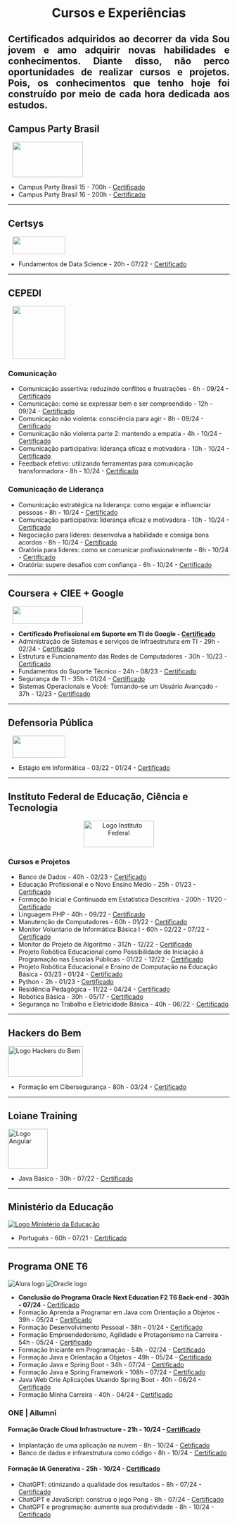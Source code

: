 <h1 align="center"> Cursos e Experiências </h1>

<h2 align="justify" >Certificados adquiridos ao decorrer da vida
 Sou jovem e amo adquirir novas habilidades e conhecimentos. Diante disso, não perco oportunidades de realizar cursos e projetos. Pois, os conhecimentos que tenho hoje foi construído por meio de cada hora dedicada aos estudos. </h2>


## Campus Party Brasil
        
<a href="https://brasil.campus-party.org/">
    <img src="https://brasil.campus-party.org/wp-content/uploads/2021/11/LOGO_CPBRASIL-GOUVEA_BRANCO_RGB.png" height="80" width="160" style="margin-left: 10px">
</a>   

- Campus Party Brasil 15 - 700h - [Certificado](https://github.com/alan-nunes/Certificados/blob/main/Certificado%20Campus%20Party.pdf)
- Campus Party Brasil 16 - 200h - [Certificado](https://github.com/alan-nunes/Certificados/blob/main/Certificado%20Campus%20Party%2016.pdf)

 
--- 


## Certsys

<a href="https://www.certsys.com.br/">
      <img src="https://static.wixstatic.com/media/cc5610_bd00077ed9314b59b8600729e9027de6~mv2.png/v1/fill/w_129,h_38,al_c,q_85,usm_0.66_1.00_0.01,enc_auto/logo-horizontal-sem-fundo-1000x2000px_ed.png" height="40" width="120" style="margin-left: 10px">
</a>    

- Fundamentos de Data Science - 20h - 07/22 - [Certificado](https://github.com/alan-nunes/Certificados/blob/main/Certificado%20Fundamentos%20de%20Data%20Science.pdf)

---

## CEPEDI

<a href="https://cepedi.org.br/">
  <img src="https://residenciatic18.cepedi.org.br/_next/static/media/cepedi.c74e81f1.png" heigth="40" width="120" style="margin-left:10px">
</a>

### Comunicação
- Comunicação assertiva: reduzindo conflitos e frustrações - 6h - 09/24 - [Certificado](https://github.com/alan-nunes/Certificados/blob/main/Certificado%20Comunica%C3%A7%C3%A3o%20assertiva%20reduzindo%20conflitos%20e%20frustra%C3%A7%C3%B5es.pdf)
- Comunicação: como se expressar bem e ser compreendido - 12h - 09/24 - [Certificado](https://github.com/alan-nunes/Certificados/blob/main/Certificado%20Comunica%C3%A7%C3%A3o%20como%20se%20expressar%20bem%20e%20ser%20compreendido.pdf)
- Comunicação não violenta: consciência para agir - 8h - 09/24 - [Certificado](https://github.com/alan-nunes/Certificados/blob/main/Certificado%20Comunica%C3%A7%C3%A3o%20n%C3%A3o%20violenta%20consci%C3%AAncia%20para%20agir.pdf)
- Comunicação não violenta parte 2: mantendo a empatia - 4h - 10/24 - [Certificado](https://github.com/alan-nunes/Certificados/blob/main/Certificado%20Comunica%C3%A7%C3%A3o%20n%C3%A3o%20violenta%20parte%202%20mantendo%20a%20empatia.pdf)
- Comunicação participativa: liderança eficaz e motivadora - 10h - 10/24 - [Certificado](https://github.com/alan-nunes/Certificados/blob/main/Certificado%20Comunica%C3%A7%C3%A3o%20participativa%20lideran%C3%A7a%20eficaz%20e%20motivadora.pdf)
- Feedback efetivo: utilizando ferramentas para comunicação transformadora - 8h - 10/24 - [Certificado](https://github.com/alan-nunes/Certificados/blob/main/Certificado%20Feedback%20efetivo%20utilizando%20ferramentas%20para%20comunica%C3%A7%C3%A3o%20transformadora.pdf)

### Comunicação de Liderança
- Comunicação estratégica na liderança: como engajar e influenciar pessoas - 8h - 10/24 - [Certificado](https://github.com/alan-nunes/Certificados/blob/main/Certificado%20Comunica%C3%A7%C3%A3o%20estrat%C3%A9gica%20na%20lideran%C3%A7a%20como%20engajar%20e%20influenciar%20pessoas.pdf)
- Comunicação participativa: liderança eficaz e motivadora - 10h - 10/24 - [Certificado](https://github.com/alan-nunes/Certificados/blob/main/Certificado%20Comunica%C3%A7%C3%A3o%20participativa%20lideran%C3%A7a%20eficaz%20e%20motivadora.pdf)
- Negociação para líderes: desenvolva a habilidade e consiga bons acordos - 8h - 10/24 - [Certificado](https://github.com/alan-nunes/Certificados/blob/main/Certificado%20Negocia%C3%A7%C3%A3o%20para%20l%C3%ADderes%20desenvolva%20a%20habilidade%20e%20consiga%20bons%20acordos.pdf)
- Oratória para líderes: como se comunicar profissionalmente - 8h - 10/24 - [Certificado](https://github.com/alan-nunes/Certificados/blob/main/Certificado%20Orat%C3%B3ria%20para%20l%C3%ADderes%20como%20se%20comunicar%20profissionalmente.pdf)
- Oratória: supere desafios com confiança - 6h - 10/24 - [Certificado](https://github.com/alan-nunes/Certificados/blob/main/Certificado%20Orat%C3%B3ria%20supere%20desafios%20com%20confian%C3%A7a.pdf)

--- 

## Coursera + CIEE + Google

<a href="https://www.coursera.org/">
   <img src="https://d3njjcbhbojbot.cloudfront.net/api/utilities/v1/imageproxy/https://coursera-university-assets.s3.amazonaws.com/e7/151f8a6d29490b8b5b1d3ef387eb82/removebg-preview.png?auto=format%2Ccompress&dpr=1&w=160&h=32" height="40" width="160" style="margin-left: 10px;">
</a>

- **Certificado Profissional em Suporte em TI do Google - [Certificado](https://github.com/alan-nunes/Certificados/blob/main/Certificado%20Suporte%20em%20TI%20do%20Google.pdf)**
- Administração de Sistemas e serviços de Infraestrutura em TI - 29h - 02/24 - [Certificado](https://github.com/alan-nunes/Certificados/blob/main/Certificado%20Administra%C3%A7%C3%A3o%20de%20Sistemas%20e%20Servi%C3%A7os%20de%20Infraestrutura%20de%20TI.pdf)
- Estrutura e Funcionamento das Redes de Computadores - 30h - 10/23 - [Certificado](https://github.com/alan-nunes/Certificados/blob/main/Certificado%20Estrutura%20e%20Funcionamento%20das%20Redes%20de%20Computadores.pdf)
- Fundamentos do Suporte Técnico - 24h - 08/23 - [Certificado](https://github.com/alan-nunes/Certificados/blob/main/Certificado%20Fundamentos%20de%20Suporte%20T%C3%A9cnico.pdf)
- Segurança de TI - 35h - 01/24 - [Certificado](https://github.com/alan-nunes/Certificados/blob/main/Certificado%20Seguran%C3%A7a%20de%20TI.pdf)
- Sistemas Operacionais e Você: Tornando-se um Usuário Avançado - 37h - 12/23 - [Certificado](https://github.com/alan-nunes/Certificados/blob/main/Certificado%20Sistemas%20Operacionais%20e%20Voc%C3%AA.pdf)
 

---

## Defensoria Pública
 <a href="https://www.defensoria.ba.def.br/">
            <img src="https://www.defensoria.ba.def.br/wp-content/themes/defensoria/imgs/logo.png" height="50" width="120" style="margin-left: 10px;">
 </a>    

 - Estágio em Informática - 03/22 - 01/24 - [Certificado](https://github.com/alan-nunes/Certificados/blob/main/Certificado%20Estagio%20Defensoria%20P%C3%BAblica.pdf)

---

## Instituto Federal de Educação, Ciência e Tecnologia

<div style="display: flex; align-items: center; justify-content: center; text-align: center;">
    <img src="https://portal.tco.ifsuldeminas.edu.br/images/Campus/marcaoficial/IntitutoFederal-aplica%C3%A7%C3%B5es-horizontais-02.png" height="60" width="160" alt="Logo Instituto Federal">
</div>

### Cursos e Projetos

- Banco de Dados - 40h - 02/23 - [Certificado](https://github.com/alan-nunes/Certificados/blob/main/Certificado%20Banco%20de%20Dados.pdf)
- Educação Profissional e o Novo Ensino Médio - 25h - 01/23 - [Certificado](https://github.com/alan-nunes/Certificados/blob/main/Certificado%20Educa%C3%A7%C3%A3o%20Profissional%20e%20o%20Novo%20Ensino%20M%C3%A9dio.pdf)
- Formação Inicial e Continuada em Estatística Descritiva - 200h - 11/20 - [Certificado](https://github.com/alan-nunes/Certificados/blob/main/Certificado%20Estatistica%2001.pdf)
- Linguagem PHP - 40h - 09/22 - [Certificado](https://github.com/alan-nunes/Certificados/blob/main/Certificado%20Linguagem%20PHP.pdf)
- Manutenção de Computadores - 60h - 01/22 - [Certificado](https://github.com/alan-nunes/Certificados/blob/main/Certificado%20Manuten%C3%A7%C3%A3o%20de%20Computadores.pdf)
- Monitor Voluntario de Informática Básica I - 60h - 02/22 - 07/22 - [Certificado](https://github.com/alan-nunes/Certificados/blob/main/Declara%C3%A7%C3%A3o%20Licenciatura%20Intercultural%20Ind%C3%ADgena.pdf)
- Monitor do Projeto de Algoritmo - 312h - 12/22 - [Certificado](https://github.com/alan-nunes/Certificados/blob/main/Certificado%20Monitoria%20Algoritmo.pdf)
- Projeto Robótica Educacional como Possibilidade de Iniciação à Programação nas Escolas Públicas - 01/22 - 12/22 - [Certificado](https://github.com/alan-nunes/Certificados/blob/main/Declara%C3%A7%C3%A3o%20Projeto%20Rob%C3%B3tica.pdf)
- Projeto Robótica Educacional e Ensino de Computação na Educação Básica - 03/23 - 01/24 - [Certificado](https://github.com/alan-nunes/Certificados/blob/main/Declara%C3%A7%C3%A3o%20Robotica%202023.pdf)
- Python - 2h - 01/23 - [Certificado](https://github.com/alan-nunes/Certificados/blob/main/Certificado%20%20Python.pdf)
- Residência Pedagógica - 11/22 - 04/24 - [Certificado](https://github.com/alan-nunes/Certificados/blob/main/Declara%C3%A7%C3%A3o%20Projeto%20Resid%C3%AAncia%20Pedag%C3%B3gica.pdf)
- Robótica Básica - 30h - 05/17 - [Certificado](https://github.com/alan-nunes/Certificados/blob/main/Certificado%20Rob%C3%B3tica%20B%C3%A1sica.pdf)
- Segurança no Trabalho e Eletricidade Básica - 40h - 06/22 - [Certificado](https://github.com/alan-nunes/Certificados/blob/main/Certificado%20Seguran%C3%A7a%20no%20Trabalho%20e%20Eletricidade%20B%C3%A1sica.pdf)

---


## Hackers do Bem

<a href="https://hackersdobem.org.br/">
    <img src="https://www.rnp.br/arquivos/2023-06/microsoftteams-image_33.png?VersionId=Xig2dtEriSRSc9Y_UHlTmh370mD.Q_z1" height="70" width="170" alt="Logo Hackers do Bem">
</a>

- Formação em Cibersegurança - 80h - 03/24 - [Certificado](https://github.com/alan-nunes/Certificados/blob/main/Certificado%20-%20Nivelamento%20-%20Forma%C3%A7%C3%A3o%20em%20Ciberseguran%C3%A7a.pdf)

---


## Loiane Training

<a href="https://loiane.training/">
    <img src="https://cdn.jsdelivr.net/gh/devicons/devicon@latest/icons/angular/angular-original.svg" height="90" width="90" alt="Logo Angular">
</a>

- Java Básico - 30h - 07/22 - [Certificado](https://github.com/alan-nunes/Certificados/blob/main/Certificado%20Java%20Basico.pdf)


---

## Ministério da Educação

[![Logo Ministério da Educação](https://avamec.mec.gov.br/assets/images/marca/footer/sistema.svg)](https://avamec.mec.gov.br/#/)

- Português - 60h - 07/21 - [Certificado](https://github.com/alan-nunes/Certificados/blob/main/Certificado%20Portugu%C3%AAs.pdf)

---


## Programa ONE T6

![Alura logo](https://cursos.alura.com.br/assets/images/logos/logo-alura.svg)
![Oracle logo](https://cdn2.gnarususercontent.com.br/1/1221562/b6256fa6-5fde-4cdd-a4a3-d33ebc90bb6c.png)

- **Conclusão do Programa Oracle Next Education F2 T6 Back-end - 303h - 07/24** - [Certificado](https://github.com/alan-nunes/Certificados/blob/main/Certificado%20Oracle%20Next%20Education%20F2%20T6%20Back-end.pdf)
- Formação Aprenda a Programar em Java com Orientação a Objetos - 39h - 05/24 - [Certificado](https://github.com/alan-nunes/Certificados/blob/main/Certificado%20Forma%C3%A7%C3%A3o%20Aprenda%20a%20programar%20em%20Java%20com%20Orienta%C3%A7%C3%A3o%20a%20Objetos.pdf)
- Formação Desenvolvimento Pessoal - 38h - 01/24 - [Certificado](https://github.com/alan-nunes/Certificados/blob/main/Certificado%20Forma%C3%A7%C3%A3o%20Desenvolvimento%20Pessoal%20T6%20-%20ONE.pdf)
- Formação Empreendedorismo, Agilidade e Protagonismo na Carreira - 54h - 05/24 - [Certificado](https://github.com/alan-nunes/Certificados/blob/main/Certificado%20Forma%C3%A7%C3%A3o%20Empreendedorismo%2C%20Agilidade%20e%20Protagonismo%20na%20Carreira.pdf)
- Formação Iniciante em Programação - 54h - 02/24 - [Certificado](https://github.com/alan-nunes/Certificados/blob/main/Certificado%20Forma%C3%A7%C3%A3o%20Iniciante%20em%20Programa%C3%A7%C3%A3o%20T6.pdf)
- Formação Java e Orientação a Objetos - 49h - 05/24 - [Certificado](https://github.com/alan-nunes/Certificados/blob/main/Certificado%20Forma%C3%A7%C3%A3o%20Java%20e%20Orienta%C3%A7%C3%A3o%20a%20Objetos.pdf)
- Formação Java e Spring Boot - 34h - 07/24 - [Certificado](https://github.com/alan-nunes/Certificados/blob/main/Certificado%20Forma%C3%A7%C3%A3o%20Java%20e%20Spring%20Boot.pdf)
- Formação Java e Spring Framework - 108h - 07/24 - [Certificado](https://github.com/alan-nunes/Certificados/blob/main/Certificado%20Forma%C3%A7%C3%A3o%20Java%20e%20Spring%20Framework.pdf)
- Java Web Crie Aplicações Usando Spring Boot - 40h - 06/24 - [Certificado](https://github.com/alan-nunes/Certificados/blob/main/Certificado%20Forma%C3%A7%C3%A3o%20Java%20Web%20Crie%20Aplica%C3%A7%C3%B5es%20Usando%20Spring%20Boot.pdf)
- Formação Minha Carreira - 40h - 04/24 - [Certificado](https://github.com/alan-nunes/Certificados/blob/main/Certificado%20Forma%C3%A7%C3%A3o%20Minha%20carreira%20T6.pdf)

### ONE | Allumni
#### Formação Oracle Cloud Infrastructure - 21h - 10/24 - [Certificado](https://github.com/alan-nunes/Certificados/blob/main/Certificado%20Oracle%20Cloud%20Infrastructure%20-%20ONE.pdf)
- Implantação de uma aplicação na nuvem - 8h - 10/24 - [Cetificado](https://github.com/alan-nunes/Certificados/blob/main/Oracle%20Cloud%20Infrastructure%20implanta%C3%A7%C3%A3o%20de%20uma%20aplica%C3%A7%C3%A3o%20na%20nuvem.pdf)
- Banco de dados e infraestrutura como código - 8h - 10/24 - [Certificado](https://github.com/alan-nunes/Certificados/blob/main/Banco%20de%20dados%20e%20infraestrutura%20como%20c%C3%B3digo.pdf)

#### Formação IA Generativa - 25h - 10/24 - [Certificado](https://github.com/alan-nunes/Certificados/blob/main/Certificado%20IA%20Generativa%20-%20ONE.pdf)
- ChatGPT: otimizando a qualidade dos resultados - 8h - 07/24 - [Certificado](https://github.com/alan-nunes/Certificados/blob/main/Certificado%20ChatGPT%20otimizando%20a%20qualidade%20dos%20resultados.pdf)
- ChatGPT e JavaScript: construa o jogo Pong - 8h - 07/24 - [Certificado](https://github.com/alan-nunes/Certificados/blob/main/Certificado%20ChatGPT%20e%20JavaScript%20construa%20o%20jogo%20Pong.pdf)
- ChatGPT e programação: aumente sua produtividade - 8h - 10/24 - [Certificado](https://github.com/alan-nunes/Certificados/blob/main/Certificado%20ChatGPT%20e%20programa%C3%A7%C3%A3o%20aumente%20sua%20produtividade.pdf)
